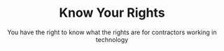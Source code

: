 ---
title: "Know Your Rights"
subtitle: "Some helpful resources, education, and context we have selected."
type: "page"
layout: "subdomain_container"
isSubDomain: true
subtitle: "You have the right to know what the rights are for contractors working in technology"
---